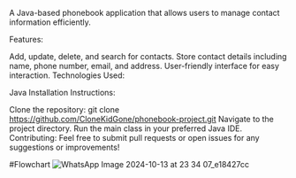 A Java-based phonebook application that allows users to manage contact information efficiently.

Features:

Add, update, delete, and search for contacts.
Store contact details including name, phone number, email, and address.
User-friendly interface for easy interaction.
Technologies Used:

Java
Installation Instructions:

Clone the repository: git clone https://github.com/CloneKidGone/phonebook-project.git
Navigate to the project directory.
Run the main class in your preferred Java IDE.
Contributing: Feel free to submit pull requests or open issues for any suggestions or improvements!

 #Flowchart 
 ![WhatsApp Image 2024-10-13 at 23 34 07_e18427cc](https://github.com/user-attachments/assets/433c8111-4479-48dc-b804-14c75bf524fa)
